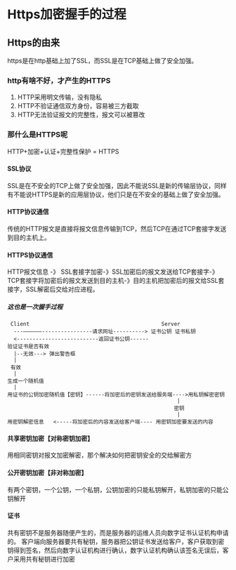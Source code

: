 # Https加密握手的过程
## Https的由来
https是在http基础上加了SSL，而SSL是在TCP基础上做了安全加强。
### http有啥不好，才产生的HTTPS
1. HTTP采用明文传输，没有隐私
2. HTTP不验证通信双方身份，容易被三方截取
3. HTTP无法验证报文的完整性，报文可以被篡改
### 那什么是HTTPS呢
HTTP+加密+认证+完整性保护 = HTTPS
#### SSL协议
SSL是在不安全的TCP上做了安全加强，因此不能说SSL是新的传输层协议，同样有不能说HTTPS是新的应用层协议，他们只是在不安全的基础上做了安全加强。
#### HTTP协议通信
传统的HTTP报文是直接将报文信息传输到TCP，然后TCP在通过TCP套接字发送到目的主机上。
#### HTTPS协议通信
HTTP报文信息 -》 SSL套接字加密-》SSL加密后的报文发送给TCP套接字-》TCP套接字将加密后的报文发送到目的主机-》目的主机把加密后的报文给SSL套接字，SSL解密后交给对应进程。
##### 这也是一次握手过程
~~~
 Client                                          Server
  ---——————----------------请求网址----------> 证书公钥 证书私钥
  <--------------------------返回证书公钥------  
验证证书是否有效
  |--无效---> 弹出警告框
  |
 有效
  |
生成一个随机值
  |
用证书的公钥加密随机值【密钥】------将加密后的密钥发送给服务端---->用私钥解密密钥
                                                      |
                                                     密钥
                                                      |
用密钥解密信息   <-----将加密后的内容发送给客户端---- 用密钥加密要发送的内容
~~~
#### 共享密钥加密【对称密钥加密】
用相同密钥对报文加密解密，那个解决如何把密钥安全的交给解密方
#### 公开密钥加密【非对称加密】
有两个密钥，一个公钥，一个私钥，公钥加密的只能私钥解开，私钥加密的只能公钥解开
#### 证书
共有密钥不是服务器随便产生的，而是服务器的运维人员向数字证书认证机构申请的。
客户端向服务器要共有秘钥，服务器把公钥证书发送给客户，客户获取到密钥得到签名，然后向数字认证机构进行确认，数字认证机构确认该签名无误后，客户采用共有秘钥进行加密